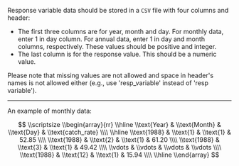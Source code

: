 Response variable data should be stored in a `CSV` file with four columns and header:

* The first three columns are for year, month and day. For monthly data, enter 1 in day column. For annual data, enter 1 in day and month columns, respectively. These values should be positive and integer.  
* The last column is for the response value. This should be a numeric value. 

Please note that missing values are not allowed and space in header's names is not allowed either (e.g., use 'resp_variable' instead of 'resp variable').

*** 
An example of monthly data:

$$
\\scriptsize
\\begin{array}{rr}
  \\hline 
  \\text{Year} & \\text{Month} & \\text{Day} & \\text{catch_rate} \\\\
  \\hline 
  \\text{1988} &  \\text{1} & \\text{1} &   52.85 \\\\
  \\text{1988} &  \\text{2} & \\text{1} &   61.20 \\\\
  \\text{1988} &  \\text{3} & \\text{1} &   49.42 \\\\
       \\vdots &    \\vdots &   \\vdots & \\vdots \\\\
  \\text{1988} & \\text{12} & \\text{1} &   15.94 \\\\
  \\hline 
\\end{array}
$$
